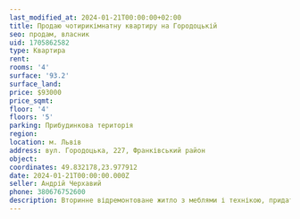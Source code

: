 ```yaml
---
last_modified_at: 2024-01-21T00:00:00+02:00
title: Продаю чотирикімнатну квартиру на Городоцькій
seo: продам, власник
uid: 1705862582
type: Квартира
rent:
rooms: '4'
surface: '93.2'
surface_land:
price: $93000
price_sqmt:
floor: '4'
floors: '5'
parking: Прибудинкова територія
region:
location: м. Львів
address: вул. Городоцька, 227, Франківський район
object:
coordinates: 49.832178,23.977912
date: 2024-01-21T00:00:00.000Z
seller: Андрій Черхавий
phone: 380676752600
description: Вторинне відремонтоване житло з меблями і технікою, придатне для проживання
---
```

